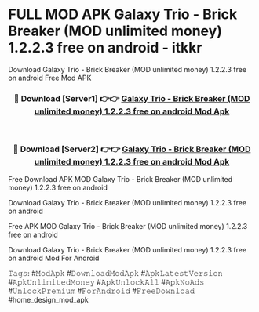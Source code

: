 # FULL MOD APK Galaxy Trio - Brick Breaker (MOD unlimited money) 1.2.2.3 free on android - itkkr
Download Galaxy Trio - Brick Breaker (MOD unlimited money) 1.2.2.3 free on android Free Mod APK

<div align="center">
<h3>🔴 Download [Server1] 👉👉 <a href="https://apk-comot.site?title=Galaxy_Trio_-_Brick_Breaker_(MOD_unlimited_money)_1.2.2.3_free_on_android">Galaxy Trio - Brick Breaker (MOD unlimited money) 1.2.2.3 free on android Mod Apk</a></h3><br>

<h3>🔴 Download [Server2] 👉👉 <a href="https://apk-comot.site?title=Galaxy_Trio_-_Brick_Breaker_(MOD_unlimited_money)_1.2.2.3_free_on_android">Galaxy Trio - Brick Breaker (MOD unlimited money) 1.2.2.3 free on android Mod Apk</a></h3>
</div>


Free Download APK MOD Galaxy Trio - Brick Breaker (MOD unlimited money) 1.2.2.3 free on android

Download Galaxy Trio - Brick Breaker (MOD unlimited money) 1.2.2.3 free on android 

Free APK MOD Galaxy Trio - Brick Breaker (MOD unlimited money) 1.2.2.3 free on android 

Download Galaxy Trio - Brick Breaker (MOD unlimited money) 1.2.2.3 free on android Mod For Android

𝚃𝚊𝚐𝚜: #𝙼𝚘𝚍𝙰𝚙𝚔 #𝙳𝚘𝚠𝚗𝚕𝚘𝚊𝚍𝙼𝚘𝚍𝙰𝚙𝚔 #𝙰𝚙𝚔𝙻𝚊𝚝𝚎𝚜𝚝𝚅𝚎𝚛𝚜𝚒𝚘𝚗 #𝙰𝚙𝚔𝚄𝚗𝚕𝚒𝚖𝚒𝚝𝚎𝚍𝙼𝚘𝚗𝚎𝚢 #𝙰𝚙𝚔𝚄𝚗𝚕𝚘𝚌𝚔𝙰𝚕𝚕 #𝙰𝚙𝚔𝙽𝚘𝙰𝚍𝚜 #𝚄𝚗𝚕𝚘𝚌𝚔𝙿𝚛𝚎𝚖𝚒𝚞𝚖 #𝙵𝚘𝚛𝙰𝚗𝚍𝚛𝚘𝚒𝚍 #𝙵𝚛𝚎𝚎𝙳𝚘𝚠𝚗𝚕𝚘𝚊𝚍 #home_design_mod_apk
